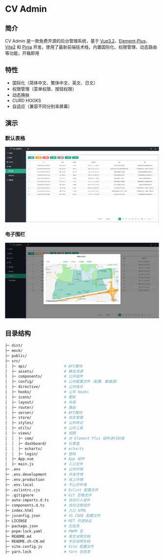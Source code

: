 # CV Admin

## 简介

CV Admin 是一款免费开源的后台管理系统，基于 [Vue3.2](https://github.com/vuejs/vue)、[Element-Plus](https://github.com/element-plus/element-plus)、[Vite2](https://github.com/vitejs/vite) 和 [Pinia](https://github.com/vuejs/pinia) 开发，使用了最新前端技术栈，内置国际化、权限管理、动态路由等功能，开箱即用

## 特性

+ 国际化（简体中文、繁体中文、英文、日文）
+ 权限管理（菜单权限、按钮权限）
+ 动态换肤
+ CURD HOOKS
+ 自适应（兼容不同分别率屏幕）

## 演示

### 默认表格
![](https://raw.githubusercontent.com/tomdiary/cv-admin/master/src/assets/images/iShot_2022-06-12_00.48.45.png)

### 电子围栏
![](https://raw.githubusercontent.com/tomdiary/cv-admin/master/src/assets/images/iShot_2022-06-12_00.56.17.png)

## 目录结构

```bash
├─ dist/
├─ mock/
├─ public/
├─ src/
│  ├─ api/                 # API模块
│  ├─ assets/              # 静态资源
│  ├─ components/          # 公共组件
│  ├─ config/              # 公共配置文件（配置、数据源）
│  ├─ directive/           # 公共指令
│  ├─ hooks/               # 公共 Hooks
│  ├─ icons/               # 图标
│  ├─ layout/              # 布局
│  ├─ router/              # 路由
│  ├─ server/              # API模块
│  ├─ store/               # 状态管理
│  ├─ styles/              # 公共样式
│  ├─ utils/               # 公共工具
│  ├─ views/               # 视图
│  │  ├─ com/              # 对 Element Plus 组件进行封装
│  │  ├─ dashboard/        # 仪表盘
│  │  ├─ echarts/          # echarts
│  │  ├─ login/            # 登陆
│  ├─ App.vue              # App 组件
│  ├─ main.js              # 入口文件
├─ .env                    # 公共环境
├─ .env.development        # 开发环境
├─ .env.production         # 线上环境
├─ .env.local              # 不公开环境
├─ .eslintrc.cjs           # Eslint 配置文件
├─ .gitignore              # Git 忽略文件
├─ auto-imports.d.ts       # 自动引入组件
├─ components.d.ts         # 自动注册组件
├─ index.html              # 入口 HTML
├─ jsconfig.json           # VS CODE 配置文件
├─ LICENSE                 # MIT 开源协议
├─ package.json            # 包信息
├─ pnpm-lock.yaml          # PNPM 包
├─ README.md               # 英文说明文档
├─ README.zh-CN.md         # 中文说明文档
├─ vite.config.js          # Vite 配置文件
├─ yarn.lock               # Yarn 包信息
```
